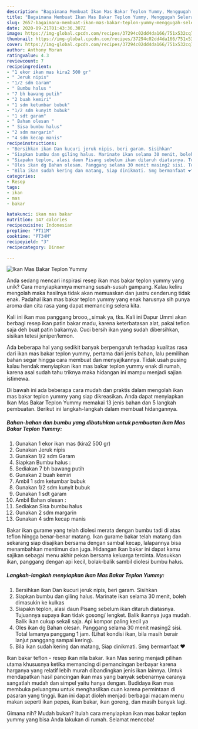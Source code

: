 ```yaml
---
description: "Bagaimana Membuat Ikan Mas Bakar Teplon Yummy, Menggugah Selera"
title: "Bagaimana Membuat Ikan Mas Bakar Teplon Yummy, Menggugah Selera"
slug: 2657-bagaimana-membuat-ikan-mas-bakar-teplon-yummy-menggugah-selera
date: 2020-09-21T01:43:36.307Z
image: https://img-global.cpcdn.com/recipes/37294c02dd4da166/751x532cq70/ikan-mas-bakar-teplon-yummy-foto-resep-utama.jpg
thumbnail: https://img-global.cpcdn.com/recipes/37294c02dd4da166/751x532cq70/ikan-mas-bakar-teplon-yummy-foto-resep-utama.jpg
cover: https://img-global.cpcdn.com/recipes/37294c02dd4da166/751x532cq70/ikan-mas-bakar-teplon-yummy-foto-resep-utama.jpg
author: Anthony Moran
ratingvalue: 4.3
reviewcount: 7
recipeingredient:
- "1 ekor ikan mas kira2 500 gr"
- " Jeruk nipis"
- "1/2 sdm Garam"
- " Bumbu halus "
- "7 bh bawang putih"
- "2 buah kemiri"
- "1 sdm ketumbar bubuk"
- "1/2 sdm kunyit bubuk"
- "1 sdt garam"
- " Bahan olesan "
- " Sisa bumbu halus"
- "2 sdm margarin"
- "4 sdm kecap manis"
recipeinstructions:
- "Bersihkan ikan Dan kucuri jeruk nipis, beri garam. Sisihkan"
- "Siapkan bumbu dan giling halus. Marinate ikan selama 30 menit, boleh dimasukin ke kulkas"
- "Siapakn teplon, alasi daun Pisang sebelum ikan ditaruh diatasnya. Tujuannya supaya ikan tidak gosong/ lengket. Balik ikannya juga mudah. Balik ikan cukup sekali saja. Api kompor paling kecil ya"
- "Oles ikan dg Bahan olesan. Panggang selama 30 menit masing2 sisi. Total lamanya panggang 1 jam. (Lihat kondisi ikan, bila masih berair lanjut panggang sampai kering)."
- "Bila ikan sudah kering dan matang, Siap dinikmati. Smg bermanfaat ❤️"
categories:
- Resep
tags:
- ikan
- mas
- bakar

katakunci: ikan mas bakar 
nutrition: 147 calories
recipecuisine: Indonesian
preptime: "PT11M"
cooktime: "PT34M"
recipeyield: "3"
recipecategory: Dinner

---
```



![Ikan Mas Bakar Teplon Yummy](https://img-global.cpcdn.com/recipes/37294c02dd4da166/751x532cq70/ikan-mas-bakar-teplon-yummy-foto-resep-utama.jpg)

Anda sedang mencari inspirasi resep ikan mas bakar teplon yummy yang unik? Cara menyiapkannya memang susah-susah gampang. Kalau keliru mengolah maka hasilnya tidak akan memuaskan dan justru cenderung tidak enak. Padahal ikan mas bakar teplon yummy yang enak harusnya sih punya aroma dan cita rasa yang dapat memancing selera kita.

Kali ini ikan mas panggang brooo,,,simak ya, tks. Kali ini Dapur Ummi akan berbagi resep ikan patin bakar madu, karena keterbatasan alat, pakai teflon saja deh buat patin bakarnya. Cuci bersih ikan yang sudah dibersihkan, sisikan tetesi jeniper/lemon.

Ada beberapa hal yang sedikit banyak berpengaruh terhadap kualitas rasa dari ikan mas bakar teplon yummy, pertama dari jenis bahan, lalu pemilihan bahan segar hingga cara membuat dan menyajikannya. Tidak usah pusing kalau hendak menyiapkan ikan mas bakar teplon yummy enak di rumah, karena asal sudah tahu triknya maka hidangan ini mampu menjadi sajian istimewa.


Di bawah ini ada beberapa cara mudah dan praktis dalam mengolah ikan mas bakar teplon yummy yang siap dikreasikan. Anda dapat menyiapkan Ikan Mas Bakar Teplon Yummy memakai 13 jenis bahan dan 5 langkah pembuatan. Berikut ini langkah-langkah dalam membuat hidangannya.

<!--inarticleads1-->

##### Bahan-bahan dan bumbu yang dibutuhkan untuk pembuatan Ikan Mas Bakar Teplon Yummy:

1. Gunakan 1 ekor ikan mas (kira2 500 gr)
1. Gunakan  Jeruk nipis
1. Gunakan 1/2 sdm Garam
1. Siapkan  Bumbu halus :
1. Sediakan 7 bh bawang putih
1. Gunakan 2 buah kemiri
1. Ambil 1 sdm ketumbar bubuk
1. Gunakan 1/2 sdm kunyit bubuk
1. Gunakan 1 sdt garam
1. Ambil  Bahan olesan :
1. Sediakan  Sisa bumbu halus
1. Gunakan 2 sdm margarin
1. Gunakan 4 sdm kecap manis


Bakar ikan gurame yang telah diolesi merata dengan bumbu tadi di atas teflon hingga benar-benar matang. Ikan gurame bakar telah matang dan sekarang siap disajikan bersama dengan sambal kecap, lalapannya bisa menambahkan mentimun dan juga. Hidangan ikan bakar ini dapat kamu sajikan sebagai menu akhir pekan bersama keluarga tercinta. Masukkan ikan, panggang dengan api kecil, bolak-balik sambil diolesi bumbu halus. 

<!--inarticleads2-->

##### Langkah-langkah menyiapkan Ikan Mas Bakar Teplon Yummy:

1. Bersihkan ikan Dan kucuri jeruk nipis, beri garam. Sisihkan
1. Siapkan bumbu dan giling halus. Marinate ikan selama 30 menit, boleh dimasukin ke kulkas
1. Siapakn teplon, alasi daun Pisang sebelum ikan ditaruh diatasnya. Tujuannya supaya ikan tidak gosong/ lengket. Balik ikannya juga mudah. Balik ikan cukup sekali saja. Api kompor paling kecil ya
1. Oles ikan dg Bahan olesan. Panggang selama 30 menit masing2 sisi. Total lamanya panggang 1 jam. (Lihat kondisi ikan, bila masih berair lanjut panggang sampai kering).
1. Bila ikan sudah kering dan matang, Siap dinikmati. Smg bermanfaat ❤️


Ikan bakar teflon - resep ikan nila bakar. Ikan Mas sering menjadi pilihan utama khususnya ketika memancing di pemancingan berbayar karena harganya yang relatif lebih murah dibandingkan jenis ikan lainnya. Untuk mendapatkan hasil pancingan ikan mas yang banyak sebenarnya caranya sangatlah mudah dan simpel yaitu hanya dengan. Budidaya ikan mas membuka peluangmu untuk menghasilkan cuan karena permintaan di pasaran yang tinggi. Ikan ini dapat dioleh menjadi berbagai macam menu makan seperti ikan pepes, ikan bakar, ikan goreng, dan masih banyak lagi. 

Gimana nih? Mudah bukan? Itulah cara menyiapkan ikan mas bakar teplon yummy yang bisa Anda lakukan di rumah. Selamat mencoba!
